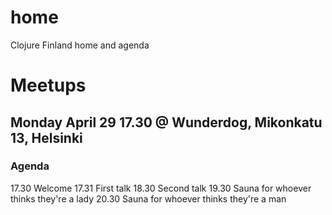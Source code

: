 # home
Clojure Finland home and agenda

# Meetups

## Monday April 29 17.30 @ Wunderdog, Mikonkatu 13, Helsinki

### Agenda

17.30 Welcome
17.31 First talk
18.30 Second talk
19.30 Sauna for whoever thinks they're a lady
20.30 Sauna for whoever thinks they're a man